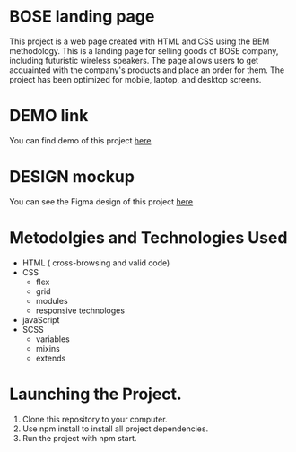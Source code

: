 # BOSE landing page
This project is a web page created with HTML and CSS using the BEM methodology.
This is a landing page for selling goods of BOSE company, including futuristic wireless speakers. The page  allows users to get acquainted with the company's products and place an order for them. The project has been optimized for mobile, laptop, and desktop screens.

# DEMO link
You can find demo of this project [here](https://Tetiana-Hishchak.github.io/BOSE-landing/)

# DESIGN mockup
You can see the Figma design of this project [here](https://www.figma.com/file/OMjQNb3hg1LKMV4OwyQ3Ao/BOSE?node-id=0%3A1)


# Metodolgies and Technologies Used

- HTML ( cross-browsing and valid code)
- CSS
    -	flex
    -	grid
    -	modules
    -	responsive technologes
- javaScript
- SCSS
    -	variables
    -	mixins
    -	extends


# Launching the Project.
1.	Clone this repository to your computer.
2.	Use npm install to install all project dependencies.
3.	Run the project with npm start.
